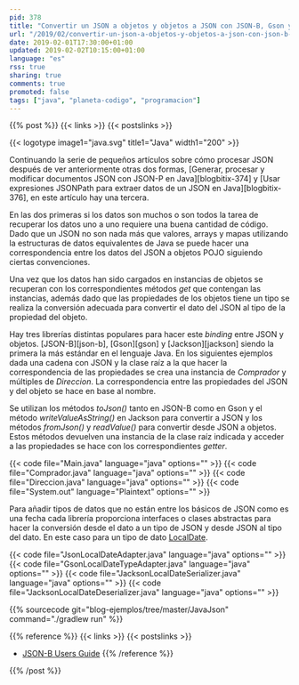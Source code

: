 ```yaml
---
pid: 378
title: "Convertir un JSON a objetos y objetos a JSON con JSON-B, Gson y Jackson en Java"
url: "/2019/02/convertir-un-json-a-objetos-y-objetos-a-json-con-json-b-gson-y-jackson-en-java/"
date: 2019-02-01T17:30:00+01:00
updated: 2019-02-02T10:15:00+01:00
language: "es"
rss: true
sharing: true
comments: true
promoted: false
tags: ["java", "planeta-codigo", "programacion"]
---
```


{{% post %}}
{{< links >}}
{{< postslinks >}}

{{< logotype image1="java.svg" title1="Java" width1="200" >}}

Continuando la serie de pequeños artículos sobre cómo procesar JSON después de ver anteriormente otras dos formas, [Generar, procesar y modificar documentos JSON con JSON-P en Java][blogbitix-374] y [Usar expresiones JSONPath para extraer datos de un JSON en Java][blogbitix-376], en este artículo hay una tercera.

En las dos primeras si los datos son muchos o son todos la tarea de recuperar los datos uno a uno requiere una buena cantidad de código. Dado que un JSON no son nada más que valores, arrays y mapas utilizando la estructuras de datos equivalentes de Java se puede hacer una correspondencia entre los datos del JSON a objetos POJO siguiendo ciertas convenciones.

Una vez que los datos han sido cargados en instancias de objetos se recuperan con los correspondientes métodos _get_ que contengan las instancias, además dado que las propiedades de los objetos tiene un tipo se realiza la conversión adecuada para convertir el dato del JSON al tipo de la propiedad del objeto.

Hay tres librerías distintas populares para hacer este _binding_ entre JSON y objetos. [JSON-B][json-b], [Gson][gson] y [Jackson][jackson] siendo la primera la más estándar en el lenguaje Java. En los siguientes ejemplos dada una cadena con JSON y la clase raíz a la que hacer la correspondencia de las propiedades se crea una instancia de _Comprador_ y múltiples de _Direccion_. La correspondencia entre las propiedades del JSON y del objeto se hace en base al nombre.

Se utilizan los métodos _toJson()_ tanto en JSON-B como en Gson y el método _writeValueAsString()_ en Jackson para convertir a JSON y los métodos _fromJson()_ y _readValue()_ para convertir desde JSON a objetos. Estos métodos devuelven una instancia de la clase raíz indicada y acceder a las propiedades se hace con los correspondientes _getter_.

{{< code file="Main.java" language="java" options="" >}}
{{< code file="Comprador.java" language="java" options="" >}}
{{< code file="Direccion.java" language="java" options="" >}}
{{< code file="System.out" language="Plaintext" options="" >}}

Para añadir tipos de datos que no están entre los básicos de JSON como es una fecha cada librería proporciona interfaces o clases abstractas para hacer la conversión desde el dato a un tipo de JSON y desde JSON al tipo del dato. En este caso para un tipo de dato [LocalDate](https://docs.oracle.com/en/java/javase/11/docs/api/java.base/java/time/LocalDate.html).

{{< code file="JsonLocalDateAdapter.java" language="java" options="" >}}
{{< code file="GsonLocalDateTypeAdapter.java" language="java" options="" >}}
{{< code file="JacksonLocalDateSerializer.java" language="java" options="" >}}
{{< code file="JacksonLocalDateDeserializer.java" language="java" options="" >}}

{{% sourcecode git="blog-ejemplos/tree/master/JavaJson" command="./gradlew run" %}}

{{% reference %}}
{{< links >}}
{{< postslinks >}}
* [JSON-B Users Guide](http://json-b.net/users-guide.html)
{{% /reference %}}

{{% /post %}}
